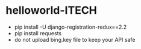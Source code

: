 # helloworld-ITECH

- pip install -U django-registration-redux==2.2
- pip install requests
- do not upload bing.key file to keep your API safe
